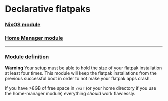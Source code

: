 # Declarative flatpaks

### [**NixOS** module](docs/nixos.md)
### [**Home Manager** module](docs/home-manager.md)
---
### [Module definition](docs/definition.md)

**Warning** Your setup must be able to hold the size of your flatpak installation at least four times. This module will keep the flatpak installations from the previous successful boot in order to not make your flatpak apps crash.

If you have >8GB of free space in `/var` (or your home directory if you use the home-manager module) everything *should* work flawlessly.